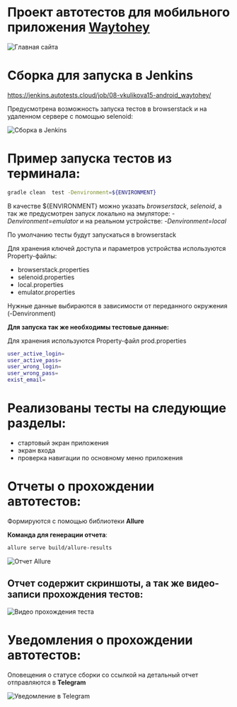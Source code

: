 # Проект автотестов для мобильного приложения [Waytohey](https://play.google.com/store/apps/details?id=com.waytohey.mobile)

![Главная сайта](https://github.com/vkos15/android_waytohey/blob/master/images/mainPage.png)

# Сборка для запуска в Jenkins 

https://jenkins.autotests.cloud/job/08-vkulikova15-android_waytohey/

Предусмотрена возможность запуска тестов в browserstack и на удаленном сервере с помощью selenoid:

![Сборка в Jenkins](https://github.com/vkos15/android_waytohey/blob/master/images/Jenkins.png)

# Пример запуска тестов из терминала: #

```bash
gradle clean  test -Denvironment=${ENVIRONMENT}
```

 В качестве ${ENVIRONMENT} можно указать  *browserstack*,  *selenoid*, а так же предусмотрен запуск локально на эмуляторе: *-Denvironment=emulator* 
 и на реальном устройстве: *-Denvironment=local*
 
По умолчанию тесты будут запускаться в browserstack

Для хранения ключей доступа и параметров устройства используются Property-файлы: 
- browserstack.properties 
- selenoid.properties 
- local.properties
- emulator.properties

Нужные данные выбираются в зависимости от переданного окружения (-Denvironment)

**Для запуска так же необходимы тестовые данные:**  


Для хранения используются Property-файл prod.properties 

```bash
user_active_login=
user_active_pass=
user_wrong_login=
user_wrong_pass=
exist_email=
```

# Реализованы тесты на следующие разделы:

- стартовый экран приложения
- экран входа
- проверка навигации по основному меню приложения

# Отчеты о прохождении автотестов: #
Формируются с помощью библиотеки **Allure**

**Команда для генерации отчета**:

```bash
allure serve build/allure-results
```

![Отчет Allure](https://github.com/vkos15/android_waytohey/blob/master/images/Allure%20Report%20.png)


## Отчет содержит скриншоты, а так же видео-записи прохождения тестов: ##

![Видео прохождения теста](https://github.com/vkos15/android_waytohey/blob/master/images/video.gif)


# Уведомления о прохождении автотестов: # 

Оповещения о статусе сборки со ссылкой на детальный отчет отправляются в **Telegram**

![Уведомление в Telegram](https://github.com/vkos15/android_waytohey/blob/master/images/Telegram.png)
